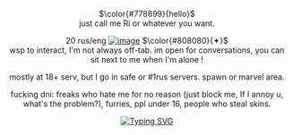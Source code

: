 <div align="center">
  
  $\color{#778899}{hello}$<br />
  just call me Ri or whatever you want.
  
  20
  rus/eng
<a href="https://ibb.co/GnX6Zhb"><img src="https://i.ibb.co/NtXv04H/image.png" alt="image" border="0"></a>
$\color{#808080}{✦}$<br />
wsp to interact, I'm not always off-tab.
im open for conversations, you can sit next to me when I'm alone !

mostly at 18+ serv, but I go in safe or #1rus  servers. spawn or marvel area. 

fucking dni: freaks who hate me for no reason (just block me, If I annoy u, what's the problem?), furries, ppl under 16, people who steal skins.
    
  [![Typing SVG](https://readme-typing-svg.demolab.com?font=Pixelify+Sans&duration=7000&pause=100&color=808080&width=435&lines=i+don't+bite!!;sign+my+atabook!;thank+you!:DD)](https://git.io/typing-svg)
